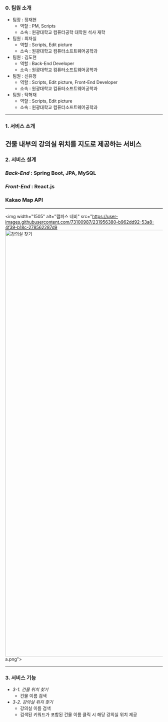 ### **0. 팀원 소개**

- 팀장 : 정재현
    - 역할 : PM, Scripts
    - 소속 : 원광대학교 컴퓨터공학 대학원 석사 재학
- 팀원 : 최자실
    - 역할 : Scripts, Edit picture
    - 소속 : 원광대학교 컴퓨터소프트웨어공학과
- 팀원 : 김도현
    - 역할 : Back-End Developer
    - 소속 : 원광대학교 컴퓨터소프트웨어공학과
- 팀원 : 신유정
    - 역할 : Scripts, Edit picture, Front-End Developer
    - 소속 : 원광대학교 컴퓨터소프트웨어공학과
- 팀원 : 탁혁재
    - 역할 : Scripts, Edit picture
    - 소속 : 원광대학교 컴퓨터소프트웨어공학과

---

### **1. 서비스 소개**

## 건물 내부의 강의실 위치를 지도로 제공하는 서비스

### **2. 서비스 설계**

### *Back-End* : Spring Boot, JPA, MySQL

### *Front-End* : React.js

### Kakao Map API

---

<img width="1505" alt="캠퍼스 네비" src="https://user-images.githubusercontent.com/73100987/231956380-b962dd92-53a8-4f39-b18c-278562287d9
<img width="1364" alt="강의실 찾기" src="https://user-images.githubusercontent.com/73100987/231956425-865be12d-9c0d-44f1-8372-3b7246882e87.png">
a.png">


---

### **3. 서비스 기능**

- *3-1. 건물 위치 찾기*
    - 건물 이름 검색
- *3-2. 강의실 위치 찾기*
    - 강의실 이름 검색
    - 검색된 키워드가 포함된 건물 이름 클릭 시 해당 강의실 위치 제공
